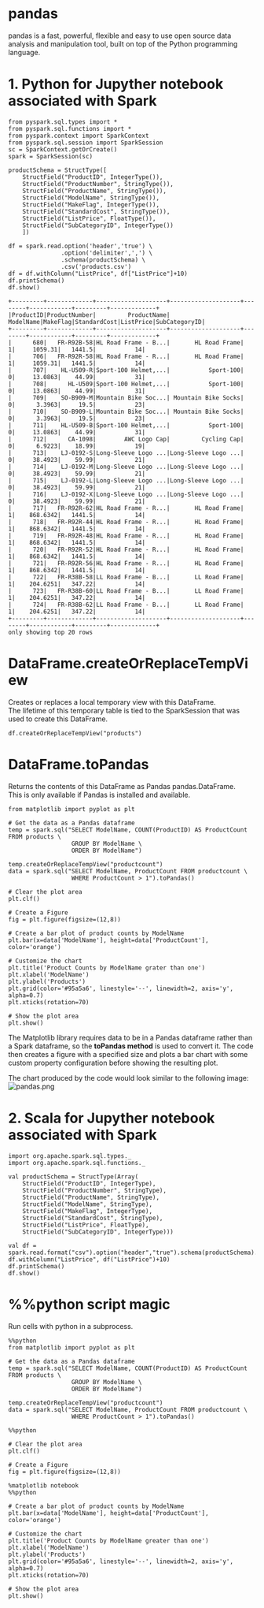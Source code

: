 # pandas
pandas is a fast, powerful, flexible and easy to use open source data analysis and manipulation tool, built on top of the Python programming language.

# 1. Python for Jupyther notebook associated with Spark
```
from pyspark.sql.types import *
from pyspark.sql.functions import *
from pyspark.context import SparkContext
from pyspark.sql.session import SparkSession
sc = SparkContext.getOrCreate()
spark = SparkSession(sc)

productSchema = StructType([
    StructField("ProductID", IntegerType()),
    StructField("ProductNumber", StringType()),
    StructField("ProductName", StringType()),
    StructField("ModelName", StringType()),
    StructField("MakeFlag", IntegerType()),
    StructField("StandardCost", StringType()),
    StructField("ListPrice", FloatType()),
    StructField("SubCategoryID", IntegerType())
    ])

df = spark.read.option('header','true') \
               .option('delimiter',',') \
               .schema(productSchema) \
               .csv('products.csv')
df = df.withColumn("ListPrice", df["ListPrice"]+10)
df.printSchema()
df.show()
```
```
+---------+-------------+--------------------+--------------------+--------+------------+---------+-------------+
|ProductID|ProductNumber|         ProductName|           ModelName|MakeFlag|StandardCost|ListPrice|SubCategoryID|
+---------+-------------+--------------------+--------------------+--------+------------+---------+-------------+
|      680|   FR-R92B-58|HL Road Frame - B...|       HL Road Frame|       1|     1059.31|   1441.5|           14|
|      706|   FR-R92R-58|HL Road Frame - R...|       HL Road Frame|       1|     1059.31|   1441.5|           14|
|      707|    HL-U509-R|Sport-100 Helmet,...|           Sport-100|       0|     13.0863|    44.99|           31|
|      708|      HL-U509|Sport-100 Helmet,...|           Sport-100|       0|     13.0863|    44.99|           31|
|      709|    SO-B909-M|Mountain Bike Soc...| Mountain Bike Socks|       0|      3.3963|     19.5|           23|
|      710|    SO-B909-L|Mountain Bike Soc...| Mountain Bike Socks|       0|      3.3963|     19.5|           23|
|      711|    HL-U509-B|Sport-100 Helmet,...|           Sport-100|       0|     13.0863|    44.99|           31|
|      712|      CA-1098|        AWC Logo Cap|         Cycling Cap|       0|      6.9223|    18.99|           19|
|      713|    LJ-0192-S|Long-Sleeve Logo ...|Long-Sleeve Logo ...|       0|     38.4923|    59.99|           21|
|      714|    LJ-0192-M|Long-Sleeve Logo ...|Long-Sleeve Logo ...|       0|     38.4923|    59.99|           21|
|      715|    LJ-0192-L|Long-Sleeve Logo ...|Long-Sleeve Logo ...|       0|     38.4923|    59.99|           21|
|      716|    LJ-0192-X|Long-Sleeve Logo ...|Long-Sleeve Logo ...|       0|     38.4923|    59.99|           21|
|      717|   FR-R92R-62|HL Road Frame - R...|       HL Road Frame|       1|    868.6342|   1441.5|           14|
|      718|   FR-R92R-44|HL Road Frame - R...|       HL Road Frame|       1|    868.6342|   1441.5|           14|
|      719|   FR-R92R-48|HL Road Frame - R...|       HL Road Frame|       1|    868.6342|   1441.5|           14|
|      720|   FR-R92R-52|HL Road Frame - R...|       HL Road Frame|       1|    868.6342|   1441.5|           14|
|      721|   FR-R92R-56|HL Road Frame - R...|       HL Road Frame|       1|    868.6342|   1441.5|           14|
|      722|   FR-R38B-58|LL Road Frame - B...|       LL Road Frame|       1|    204.6251|   347.22|           14|
|      723|   FR-R38B-60|LL Road Frame - B...|       LL Road Frame|       1|    204.6251|   347.22|           14|
|      724|   FR-R38B-62|LL Road Frame - B...|       LL Road Frame|       1|    204.6251|   347.22|           14|
+---------+-------------+--------------------+--------------------+--------+------------+---------+-------------+
only showing top 20 rows
```
# DataFrame.createOrReplaceTempView
Creates or replaces a local temporary view with this DataFrame.<br>
The lifetime of this temporary table is tied to the SparkSession that was used to create this DataFrame.
```
df.createOrReplaceTempView("products")
```
# DataFrame.toPandas
Returns the contents of this DataFrame as Pandas pandas.DataFrame.<br>
This is only available if Pandas is installed and available.
```
from matplotlib import pyplot as plt

# Get the data as a Pandas dataframe
temp = spark.sql("SELECT ModelName, COUNT(ProductID) AS ProductCount FROM products \
                  GROUP BY ModelName \
                  ORDER BY ModelName")

temp.createOrReplaceTempView("productcount")
data = spark.sql("SELECT ModelName, ProductCount FROM productcount \
                  WHERE ProductCount > 1").toPandas()
```
```
# Clear the plot area
plt.clf()

# Create a Figure
fig = plt.figure(figsize=(12,8))

# Create a bar plot of product counts by ModelName
plt.bar(x=data['ModelName'], height=data['ProductCount'], color='orange')

# Customize the chart
plt.title('Product Counts by ModelName grater than one')
plt.xlabel('ModelName')
plt.ylabel('Products')
plt.grid(color='#95a5a6', linestyle='--', linewidth=2, axis='y', alpha=0.7)
plt.xticks(rotation=70)

# Show the plot area
plt.show()
```
The Matplotlib library requires data to be in a Pandas dataframe rather than a Spark dataframe, so the **toPandas method** is used to convert it. The code then creates a figure with a specified size and plots a bar chart with some custom property configuration before showing the resulting plot.

The chart produced by the code would look similar to the following image:<br>
![pandas.png](https://github.com/developer-onizuka/pandas/blob/main/pandas.png)


# 2. Scala for Jupyther notebook associated with Spark
```
import org.apache.spark.sql.types._
import org.apache.spark.sql.functions._

val productSchema = StructType(Array(
    StructField("ProductID", IntegerType),
    StructField("ProductNumber", StringType),
    StructField("ProductName", StringType),
    StructField("ModelName", StringType),
    StructField("MakeFlag", IntegerType),
    StructField("StandardCost", StringType),
    StructField("ListPrice", FloatType),
    StructField("SubCategoryID", IntegerType)))

val df = spark.read.format("csv").option("header","true").schema(productSchema).load("products.csv")
df.withColumn("ListPrice", df("ListPrice")+10)
df.printSchema()
df.show()
```
# %%python script magic
Run cells with python in a subprocess.
```
%%python
from matplotlib import pyplot as plt

# Get the data as a Pandas dataframe
temp = spark.sql("SELECT ModelName, COUNT(ProductID) AS ProductCount FROM products \
                  GROUP BY ModelName \
                  ORDER BY ModelName")

temp.createOrReplaceTempView("productcount")
data = spark.sql("SELECT ModelName, ProductCount FROM productcount \
                  WHERE ProductCount > 1").toPandas()
```
```
%%python

# Clear the plot area
plt.clf()

# Create a Figure
fig = plt.figure(figsize=(12,8))
```
```
%matplotlib notebook
%%python

# Create a bar plot of product counts by ModelName
plt.bar(x=data['ModelName'], height=data['ProductCount'], color='orange')

# Customize the chart
plt.title('Product Counts by ModelName greater than one')
plt.xlabel('ModelName')
plt.ylabel('Products')
plt.grid(color='#95a5a6', linestyle='--', linewidth=2, axis='y', alpha=0.7)
plt.xticks(rotation=70)

# Show the plot area
plt.show()
```
